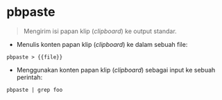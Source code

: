 # pbpaste

> Mengirim isi papan klip (_clipboard_) ke output standar.

- Menulis konten papan klip (_clipboard_) ke dalam sebuah file:

`pbpaste > {{file}}`

- Menggunakan konten papan klip (_clipboard_) sebagai input ke sebuah perintah:

`pbpaste | grep foo`
